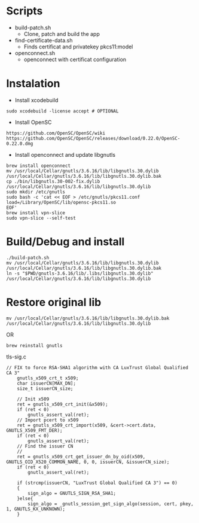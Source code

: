 # Scripts
- build-patch.sh
    - Clone, patch and build the app
- find-certificate-data.sh
    - Finds certificat and privatekey pkcs11:model
- openconnect.sh
    - openconnect with certificat configuration

# Instalation


- Install xcodebuild
``` Optional
sudo xcodebuild -license accept # OPTIONAL
```
- Install OpenSC
``` 
https://github.com/OpenSC/OpenSC/wiki
https://github.com/OpenSC/OpenSC/releases/download/0.22.0/OpenSC-0.22.0.dmg
```

- Install openconnect and update libgnutls
```
brew install openconnect
mv /usr/local/Cellar/gnutls/3.6.16/lib/libgnutls.30.dylib /usr/local/Cellar/gnutls/3.6.16/lib/libgnutls.30.dylib.bak
cp ./bin/libgnutls.30-002-fix.dylib /usr/local/Cellar/gnutls/3.6.16/lib/libgnutls.30.dylib
sudo mkdir /etc/gnutls
sudo bash -c 'cat << EOF > /etc/gnutls/pkcs11.conf
load=/Library/OpenSC/lib/opensc-pkcs11.so
EOF'
brew install vpn-slice
sudo vpn-slice --self-test
```

# Build/Debug and install
```
./build-patch.sh
mv /usr/local/Cellar/gnutls/3.6.16/lib/libgnutls.30.dylib /usr/local/Cellar/gnutls/3.6.16/lib/libgnutls.30.dylib.bak
ln -s "$PWD/gnutls-3.6.16/lib/.libs/libgnutls.30.dylib" /usr/local/Cellar/gnutls/3.6.16/lib/libgnutls.30.dylib
```

# Restore original lib
```
mv /usr/local/Cellar/gnutls/3.6.16/lib/libgnutls.30.dylib.bak /usr/local/Cellar/gnutls/3.6.16/lib/libgnutls.30.dylib
```

OR
```
brew reinstall gnutls
```


tls-sig.c
```
// FIX to force RSA-SHA1 algorithm with CA LuxTrust Global Qualified CA 3" 
	gnutls_x509_crt_t x509;
	char issuerCN[MAX_DN];
	size_t issuerCN_size;

	// Init x509
	ret = gnutls_x509_crt_init(&x509);
	if (ret < 0)
		gnutls_assert_val(ret);
	// Import pcert to x509
	ret = gnutls_x509_crt_import(x509, &cert->cert.data, GNUTLS_X509_FMT_DER);
	if (ret < 0)
		gnutls_assert_val(ret);
	// Find the issuer CN
	//  
	ret = gnutls_x509_crt_get_issuer_dn_by_oid(x509, GNUTLS_OID_X520_COMMON_NAME, 0, 0, issuerCN, &issuerCN_size);
	if (ret < 0)
		gnutls_assert_val(ret);

	if (strcmp(issuerCN, "LuxTrust Global Qualified CA 3") == 0)
	{
		sign_algo = GNUTLS_SIGN_RSA_SHA1;
	}else{
		sign_algo = _gnutls_session_get_sign_algo(session, cert, pkey, 1, GNUTLS_KX_UNKNOWN);
	}
```